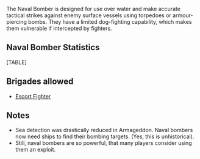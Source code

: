The Naval Bomber is designed for use over water and make accurate
tactical strikes against enemy surface vessels using torpedoes or
armour-piercing bombs. They have a limited dog-fighting capability,
which makes them vulnerable if intercepted by fighters.

##  Naval Bomber Statistics 

[TABLE]

##  Brigades allowed 

-   [Escort Fighter](/wiki/Escort_Fighter "Escort Fighter")

##  Notes 

-   Sea detection was drastically reduced in Armageddon. Naval bombers
    now need ships to find their bombing targets. (Yes, this is
    unhistorical).
-   Still, naval bombers are so powerful, that many players consider
    using them an exploit.
